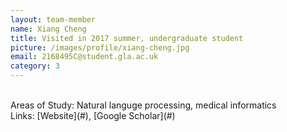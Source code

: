 ```yaml
---
layout: team-member
name: Xiang Cheng
title: Visited in 2017 summer, undergraduate student
picture: /images/profile/xiang-cheng.jpg
email: 2168495C@student.gla.ac.uk
category: 3
---
```


<br/>
Areas of Study: Natural languge processing, medical informatics
<br/>
Links: [Website](#), [Google Scholar](#)